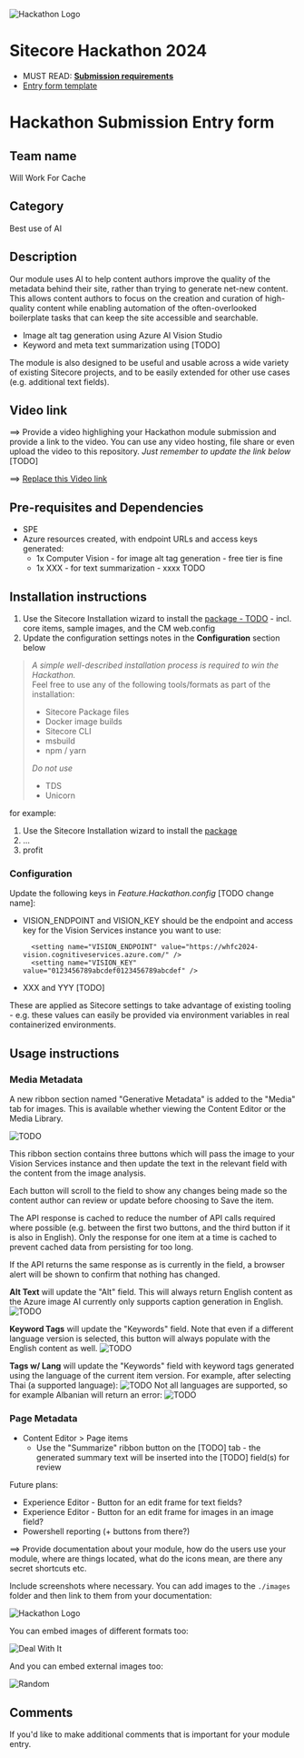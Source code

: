 ![Hackathon Logo](docs/images/hackathon.png?raw=true "Hackathon Logo")
# Sitecore Hackathon 2024

- MUST READ: **[Submission requirements](SUBMISSION_REQUIREMENTS.md)**
- [Entry form template](ENTRYFORM.md)
  
# Hackathon Submission Entry form

## Team name
Will Work For Cache

## Category
Best use of AI

## Description
Our module uses AI to help content authors improve the quality of the metadata behind their site, rather than trying to generate net-new content. This allows content authors to focus on the creation and curation of high-quality content while enabling automation of the often-overlooked boilerplate tasks that can keep the site accessible and searchable.
* Image alt tag generation using Azure AI Vision Studio
* Keyword and meta text summarization using [TODO]

The module is also designed to be useful and usable across a wide variety of existing Sitecore projects, and to be easily extended for other use cases (e.g. additional text fields).

## Video link
⟹ Provide a video highlighing your Hackathon module submission and provide a link to the video. You can use any video hosting, file share or even upload the video to this repository. _Just remember to update the link below_ [TODO]

⟹ [Replace this Video link](#video-link)

## Pre-requisites and Dependencies

* SPE
* Azure resources created, with endpoint URLs and access keys generated:
    * 1x Computer Vision - for image alt tag generation - free tier is fine
    * 1x XXX - for text summarization - xxxx TODO

## Installation instructions

1. Use the Sitecore Installation wizard to install the [package - TODO](#link-to-package) - incl. core items, sample images, and the CM web.config
2. Update the configuration settings notes in the **Configuration** section below

> _A simple well-described installation process is required to win the Hackathon._  
> Feel free to use any of the following tools/formats as part of the installation:
> - Sitecore Package files
> - Docker image builds
> - Sitecore CLI
> - msbuild
> - npm / yarn
> 
> _Do not use_
> - TDS
> - Unicorn
 
for example:

1. Use the Sitecore Installation wizard to install the [package](#link-to-package)
2. ...
3. profit

### Configuration

Update the following keys in *Feature.Hackathon.config* [TODO change name]:

* VISION_ENDPOINT and VISION_KEY should be the endpoint and access key for the Vision Services instance you want to use:
  
        <setting name="VISION_ENDPOINT" value="https://whfc2024-vision.cognitiveservices.azure.com/" />
        <setting name="VISION_KEY" value="0123456789abcdef0123456789abcdef" />

* XXX and YYY [TODO]

These are applied as Sitecore settings to take advantage of existing tooling - e.g. these values can easily be provided via environment variables in real containerized environments.

## Usage instructions

### Media Metadata

A new ribbon section named "Generative Metadata" is added to the "Media" tab for images. This is available whether viewing the Content Editor or the Media Library.

![TODO](docs/images/Media-Ribbons.png?raw=true "TODO")

This ribbon section contains three buttons which will pass the image to your Vision Services instance and then update the text in the relevant field with the content from the image analysis.

Each button will scroll to the field to show any changes being made so the content author can review or update before choosing to Save the item.

The API response is cached to reduce the number of API calls required where possible (e.g. between the first two buttons, and the third button if it is also in English). Only the response for one item at a time is cached to prevent cached data from persisting for too long.

If the API returns the same response as is currently in the field, a browser alert will be shown to confirm that nothing has changed.

**Alt Text** will update the "Alt" field. This will always return English content as the Azure image AI currently only supports caption generation in English.
![TODO](docs/images/Media-Alt.png?raw=true "TODO")

**Keyword Tags** will update the "Keywords" field. Note that even if a different language version is selected, this button will always populate with the English content as well.
![TODO](docs/images/Media-Layers-EN.png?raw=true "TODO")

**Tags w/ Lang** will update the "Keywords" field with keyword tags generated using the language of the current item version. For example, after selecting Thai (a supported language):
![TODO](docs/images/Media-Layers.png?raw=true "TODO")
Not all languages are supported, so for example Albanian will return an error:
![TODO](docs/images/Media-Layers-SQ.png?raw=true "TODO")
 
### Page Metadata
* Content Editor > Page items
    * Use the "Summarize" ribbon button on the [TODO] tab - the generated summary text will be inserted into the [TODO] field(s) for review

 
 
 
 


Future plans:
* Experience Editor - Button for an edit frame for text fields?
* Experience Editor - Button for an edit frame for images in an image field?
* Powershell reporting (+ buttons from there?)
 
⟹ Provide documentation about your module, how do the users use your module, where are things located, what do the icons mean, are there any secret shortcuts etc.

Include screenshots where necessary. You can add images to the `./images` folder and then link to them from your documentation:

![Hackathon Logo](docs/images/hackathon.png?raw=true "Hackathon Logo")

You can embed images of different formats too:

![Deal With It](docs/images/deal-with-it.gif?raw=true "Deal With It")

And you can embed external images too:

![Random](https://thiscatdoesnotexist.com/)

## Comments
If you'd like to make additional comments that is important for your module entry.
